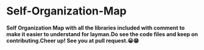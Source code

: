 # Self-Organization-Map

**Self Organization Map with all the libraries included with comment to make it easier to understand for
layman.Do see the code files and keep on contributing.Cheer up! See you at pull request.😀😁**

